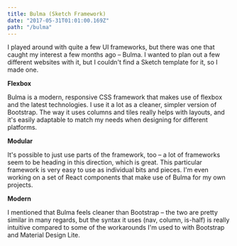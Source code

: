 ```yaml
---
title: Bulma (Sketch Framework)
date: "2017-05-31T01:01:00.169Z"
path: "/bulma"
---
```


I played around with quite a few UI frameworks, but there was one that caught my
interest a few months ago – Bulma. I wanted to plan out a few different websites
with it, but I couldn't find a Sketch template for it, so I made one.

**Flexbox**

Bulma is a modern, responsive CSS framework that makes use of flexbox and the
latest technologies. I use it a lot as a cleaner, simpler version of Bootstrap.
The way it uses columns and tiles really helps with layouts, and it's easily
adaptable to match my needs when designing for different platforms.

**Modular**

It's possible to just use parts of the framework, too – a lot of frameworks seem
to be heading in this direction, which is great. This particular framework is
very easy to use as individual bits and pieces. I'm even working on a set of
React components that make use of Bulma for my own projects.

**Modern**

I mentioned that Bulma feels cleaner than Bootstrap – the two are pretty similar
in many regards, but the syntax it uses (nav, column, is-half) is really
intuitive compared to some of the workarounds I'm used to with Bootstrap and
Material Design Lite.
